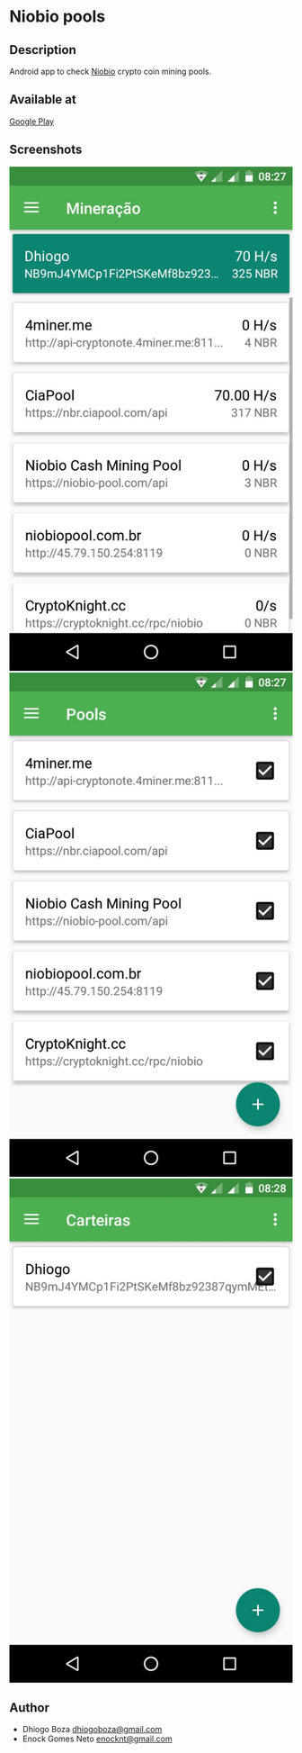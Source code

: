 # Niobio pools

## Description
Android app to check [Niobio](https://niobiocash.org/) crypto coin mining pools.

## Available at
[Google Play](https://play.google.com/store/apps/details?id=com.dbz.niobiopools)

## Screenshots
<img src="/metadata/screenshots/mining.jpg?raw=true" widht="200px">
<img src="/metadata/screenshots/pools.jpg?raw=true" widht="200px">
<img src="/metadata/screenshots/wallets.jpg?raw=true" widht="200px">

## Author
* Dhiogo Boza <dhiogoboza@gmail.com>
* Enock Gomes Neto <enocknt@gmail.com>
